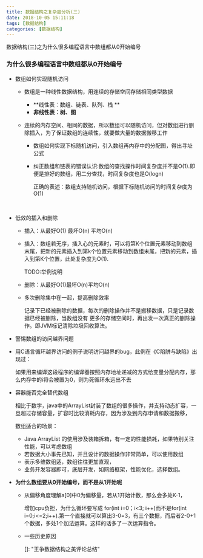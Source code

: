 ```yaml
---
title: 数据结构之复杂度分析(三)
date: 2018-10-05 15:11:18
tags: [数据结构]
categories: [数据结构]
---
```


 数据结构(三)之为什么很多编程语言中数组都从0开始编号<!--more-->



### 为什么很多编程语言中数组都从0开始编号

* 数组如何实现随机访问

  * 数组是一种线性数据结构，用连续的存储空间存储相同类型数据

    * **线性表：数组、链表、队列、栈 **
    * **非线性表：树、图**

  * 连续的内存空间、相同的数据，所以数组可以随机访问，但对数组进行删除插入，为了保证数组的连续性，就要做大量的数据搬移工作

    * 数组如何实现下标随机访问，引入数组再内存中的分配图，得出寻址公式

    * 纠正数组和链表的错误认识:数组的查找操作时间复杂度并不是O(1).即便是排好的数组，用二分查找，时间复杂度也是O(logn)

      正确的表述：数组支持随机访问，根据下标随机访问的时间复杂度为O(1)

  ​        

* 低效的插入和删除

  * 插入：从最好O(1) 最坏O(n) 平均O(n)

  * 插入：数组若无序，插入心的元素时，可以将第K个位置元素移动到数组末尾，把新的元素插入到第k个位置元素移动到数组末尾，把新的元素，插入到第K个位置，此处复杂度为O(1).

    TODO:举例说明

  * 删除：从最好O(1)最坏O(n)平均O(n)

  * 多次删除集中在一起，提高删除效率

    记录下已经被删除的数据，每次的删除操作并不是搬移数据，只是记录数据已经被删除，当数组没有 更多的存储空间时，再出发一次真正的删除操作。即JVM标记清除垃圾回收算法。

* 警惕数组的访问越界问题

* 用C语言循环越界访问的例子说明访问越界的bug，此例在《C陷阱与缺陷》出现过：

  如果用来编译这段程序的编译器按照内存地址递减的方式给变量分配内存，那么内存中的i将会被置为0，则为死循环永远出不去

* 容器能否完全替代数组

  相比于数字，java中的ArrayList封装了数组的很多操作，并支持动态扩容，一旦超过存储容量，扩容时比较消耗内存，因为涉及到内存申请和数据搬移，

  数组适合的场景：

  * Java ArrayList 的使用涉及装箱拆箱，有一定的性能损耗，如果特别关注性能，可以考虑数组
  * 若数据大小事先已知，并且设计的数据操作非常简单，可以使用数组
  * 表示多维数组适，数组往往更加直观，
  * 业务开发容器即可，底层开发，如网络框架，性能优化，选择数组。

* **为什么数组要从0开始编号，而不是从1开始呢**

  * 从偏移角度理解a[0]中0为偏移量，若从1开始计数，那么会多处K-1，

    增加cpu负担，为什么循环要写成 for(int i=0；i<3; i++)而不是for(int i=0;i<=2;i++).第一个直接就可以算出3-0=3，有三个数据，而后者2-0+1个数据，多处1个加法运算。这样的话多了一次运算指令。

  * 一些历史原因

    []: 	"王争数据结构之美评论总结"

    
